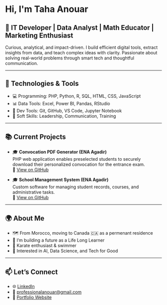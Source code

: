 # Hi, I'm Taha Anouar

## 💼 IT Developer | Data Analyst | Math Educator | Marketing Enthusiast
Curious, analytical, and impact-driven. I build efficient digital tools, extract insights from data, and teach complex ideas with clarity. Passionate about solving real-world problems through smart tech and thoughtful communication.



---

## 🔧 Technologies & Tools

- 💻 Programming: PHP, Python, R, SQL, HTML, CSS, JavaScript  
- 📊 Data Tools: Excel, Power BI, Pandas, RStudio  
- 🔧 Dev Tools: Git, GitHub, VS Code, Jupyter Notebook  
- 🧠 Soft Skills: Leadership, Communication, Training

---

## 📚 Current Projects

- 🎓 **Convocation PDF Generator (ENA Agadir)**  
  PHP web application enables preselected students to securely download their personalized convocation for the entrance exam.  
  🔗 [View on GitHub](https://github.com/Taha-hubb/convocation-pdf-generator)
  
- 🎓 **School Management System (ENA Agadir)**  
  Custom software for managing student records, courses, and administrative tasks.  
  🔗 [View on GitHub](https://github.com/YourUsername/school-management-system)



---

## 🌍 About Me

- 🗺️ From Morocco, moving to Canada 🇨🇦 as a permenant residence 
- 🧠 I’m building a future as a Life Long Learner  
- 🥋 Karate enthusiast & swimmer
- 🧠 Interested in AI, Data Science, and Tech for Good

---

## 📫 Let’s Connect

- 🌐 [LinkedIn](www.linkedin.com/in/taha-anouar-ba60241a7)
- 📧 professionalanouar@gmail.com
- 💼 [Portfolio Website](https://taha-hubb.github.io/)



